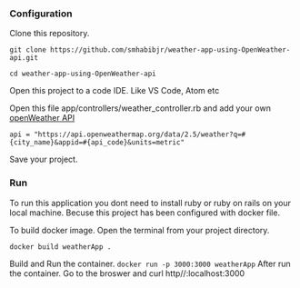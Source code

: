 ### Configuration

Clone this repository.
````
git clone https://github.com/smhabibjr/weather-app-using-OpenWeather-api.git
````
````
cd weather-app-using-OpenWeather-api
````
Open this project to a code IDE. Like VS Code, Atom etc

Open this file app/controllers/weather_controller.rb and add your own [openWeather API](https://openweathermap.org/api)
````
api = "https://api.openweathermap.org/data/2.5/weather?q=#{city_name}&appid=#{api_code}&units=metric"
````
Save your project.

### Run

To run this application you dont need to install ruby or ruby on rails on your local machine. Becuse this project has been configured with docker file.

To build docker image. Open the terminal from your project directory.
````
docker build weatherApp .
````
Build and Run the container.
```` docker run -p 3000:3000 weatherApp ````
After run the container. Go to the broswer and curl http//:localhost:3000
